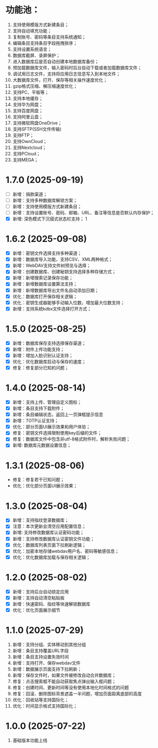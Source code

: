 # 功能池：

1. 支持使用模版方式新建条目；
2. 支持自动填充功能；
3. 复制账号、密码等条目支持系统通知；
4. 编辑条目支持条目字段拖拽排序；
5. 支持设置系统语言；
6. 数据库截屏、录屏保护；
7. 进入数据库后是否自动创建本地数据库备份；
8. 预加载数据库文件，输入密码时后台自动下载或者加载数据库文件；
9. 调试用日志文件，支持将应用日志信息写入到本地文件；
10. 大数据库文件，打开、保存等相关操作速度优化；
11. gzip格式压缩、解压缩速度优化；
12. 支持PC、平板等；
13. 支持本地缓存；
14. 支持华为网盘；
15. 支持百度网盘；
16. 支持阿里云盘；
17. 支持微软网盘OneDrive；
18. 支持SFTP(SSH文件传输)
19. 支持FTP；
20. 支持OwnCloud；
21. 支持Nextcloud；
22. 支持PCloud；
23. 支持MEGA；

# 1.7.0 (2025-09-19)

- [ ] 新增：捐款渠道；
- [ ] 新增：支持多种数据库解锁方案； 
- [ ] 新增：支持使用模版方式新建条目；
- [ ] 新增：支持设置账号、密码、邮箱、URL、备注等信息是否默认内存保护；
- [x] 新增: 深色模式下沉侵式状态栏支持；
1
# 1.6.2 (2025-09-08)

- [x] 新增：密钥文件选择支持多种渠道；
- [x] 新增：数据库导入功能，支持CSV、XML两种格式；
- [x] 新增：WebDAV支持文件树预览与选择；
- [x] 新增：创建数据库、创建秘钥支持选择多种存储方式；
- [x] 新增：新增搜索记录保存功能；
- [x] 新增：新增数据库设置算法支持；
- [x] 新增：新增数据库导出文件名自动添加日期；
- [x] 优化：数据库打开保存相关逻辑；
- [x] 优化：密钥生成器能够手动输入位数，增加最大位数支持；
- [x] 新增：支持系统kdbx文件选择打开方式；

# 1.5.0 (2025-08-25)

- [x] 新增：数据库保存支持选择保存渠道；
- [x] 新增：附件上传功能支持；
- [x] 新增：增加人脸识别认证支持；
- [x] 优化：优化数据库启动与保存的速度；
- [x] 修复：修复部分已知的问题；

# 1.4.0 (2025-08-14)

- [x] 新增：支持上传、管理自定义图标；
- [x] 新增：条目支持下载附件；
- [x] 新增：条目编辑状态，返回上一页弹框提示信息
- [x] 新增：TOTP认证支持；
- [x] 优化：部分页面UI展示效果和用户体验；
- [x] 修复：密钥文件选择限制使用key后缀的文件；
- [x] 修复：数据库文件中包含非utf-8格式附件时，解析失败问题；
- [x] 新增: 数据库元数据设置信息；

# 1.3.1 (2025-08-06)

- 修复：修复若干已知问题；
- 优化：优化部分页面UI展示效果；

# 1.3.0 (2025-08-04)

- [x] 新增：支持指纹登录数据库；
- [x] 注意：本次更新会清空应用配置信息；
- [x] 新增: 支持修改数据库认证密码功能；
- [x] 新增：支持修改数据库认证密钥文件功能；
- [x] 优化：数据库列表页面下拉刷新逻辑；
- [x] 优化：加密本地存储webdav用户名、密码等敏感信息；
- [x] 优化：优化数据库加载与保存相关逻辑；

# 1.2.0 (2025-08-02)

- [x] 新增：支持后台自动锁定应用
- [x] 新增：支持自动清空粘贴板
- [x] 新增：快速密码、指纹等快速解锁数据库
- [x] 优化：优化页面展示细节

# 1.1.0 (2025-07-29)

1. 新增：支持分组、实体移动到其他分组
2. 新增：条目支持覆盖URL字段
3. 新增：条目支持设置失效时间
4. 新增：支持打开、保存webdav文件
5. 新增：数据展示页面支持下拉刷新；
6. 新增：保存文件时，如果文件被修改自动合并数据库；
7. 修复：点击搜索框不能自动获取焦点弹出输入框问题；
8. 修复：创建时间、更新时间等没有使用本地化时间格式的问题
9. 修复：回滚、删除图标背景遮盖一半问题，增加页面距离底部的高度
10. 优化：回收站等支持国际化；
11. 优化：时间显示格式支持国际化；

# 1.0.0 (2025-07-22)

1. 基础版本功能上线
